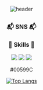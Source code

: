 <div align="center">
  
![header](https://capsule-render.vercel.app/api?type=waving&height=250&color=68BDEA&text=Welcome%20to%20My%20GitHub&reversal=false&section=header&textBg=false&fontSize=49&fontAlignY=40&animation=fadeIn&rotate=0&desc=minimin's%20GitHub%20profile&descAlignY=57&fontColor=FFFFFF)
  
## 

### 📬 SNS 📬

### 📖 Skills 📖
<img src="https://img.shields.io/badge/C-A8B9CC?style=for-the-badge&logo=C&logoColor=white">
<img src="https://img.shields.io/badge/C++-00599C?style=for-the-badge&logo=cplusplus&logoColor=white">
<img src="https://img.shields.io/badge/python-3776AB?style=for-the-badge&logo=python&logoColor=white">

#00599C

[![Top Langs](https://github-readme-stats.vercel.app/api/top-langs/?username=minimin-05)](https://github.com/anuraghazra/github-readme-stats)

</div>

